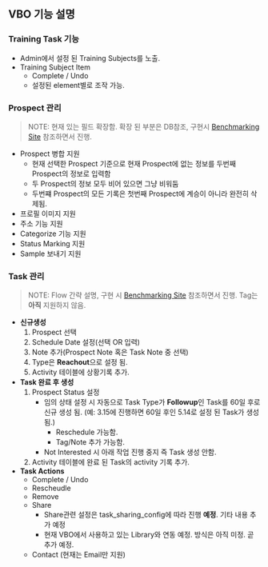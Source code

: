 
## VBO 기능 설명
### Training Task 기능
- Admin에서 설정 된 Training Subjects를 노출.
- Training Subject Item
    - Complete / Undo
    - 설정된 element별로 조작 가능.
### Prospect 관리
> NOTE: 현재 있는 필드 확장함. 확장 된 부분은 DB참조, 구현시 [Benchmarking Site](https://pulsepenny.rodanandfields.com/app/daily) 참조하면서 진행.
- Prospect 병합 지원 
    - 현재 선택한 Prospect 기준으로 현재 Prospect에 없는 정보를 두번째 Prospect의 정보로 입력함
    - 두 Prospect의 정보 모두 비어 있으면 그냥 비워둠
    - 두번쨰 Prospect의 모든 기록은 첫번째 Prospect에 계승이 아니라 완전히 삭제됨.
- 프로필 이미지 지원
- 주소 기능 지원
- Categorize 기능 지원
- Status Marking 지원
- Sample 보내기 지원
### Task 관리
> NOTE: Flow 간략 설명, 구현 시 [Benchmarking Site](https://pulsepenny.rodanandfields.com/app/daily) 참조하면서 진행.
> Tag는 **아직** 지원하지 않음.
- **신규생성**
    1. Prospect 선택
    2. Schedule Date 설정(선택 OR 입력)
    3. Note 추가(Prospect Note 혹은 Task Note 중 선택)
    4. Type은 **Reachout**으로 설정 됨.
    5. Activity 테이블에 상황기록 추가.
- **Task 완료 후 생성**
    1. Prospect Status 설정
        - 임의 상태 설정 시 자동으로 Task Type가 **Followup**인 Task를 60일 후로 신규 생성 됨. (예: 3.15에 진행하면 60일 후인 5.14로 설정 된 Task가 생성 됨.)
            - Reschedule 가능함.
            - Tag/Note 추가 가능함.
        - Not Interested 시 아래 작업 진행 중지 즉 Task 생성 안함.
    4. Activity 테이블에 완료 된 Task의 activity 기록 추가.
- **Task Actions**
    - Complete / Undo
    - Rescheudle
    - Remove
    - Share
        - Share관련 설정은 task_sharing_config에 따라 진행 **예정**. 기타 내용 추가 예정
        - 현재 VBO에서 사용하고 있는 Library와 연동 예정. 방식은 아직 미정. 곧 추가 예정.
    - Contact (현재는 Email만 지원)
